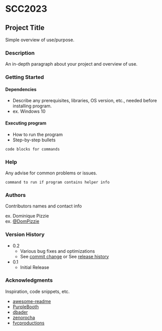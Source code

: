 # SCC2023
## Project Title

Simple overview of use/purpose.

### Description

An in-depth paragraph about your project and overview of use.

### Getting Started

#### Dependencies

* Describe any prerequisites, libraries, OS version, etc., needed before installing program.
* ex. Windows 10

#### Executing program

* How to run the program
* Step-by-step bullets
```
code blocks for commands
```

### Help

Any advise for common problems or issues.
```
command to run if program contains helper info
```

### Authors

Contributors names and contact info

ex. Dominique Pizzie  
ex. [@DomPizzie](https://twitter.com/dompizzie)

### Version History

* 0.2
    * Various bug fixes and optimizations
    * See [commit change]() or See [release history]()
* 0.1
    * Initial Release


### Acknowledgments

Inspiration, code snippets, etc.
* [awesome-readme](https://github.com/matiassingers/awesome-readme)
* [PurpleBooth](https://gist.github.com/PurpleBooth/109311bb0361f32d87a2)
* [dbader](https://github.com/dbader/readme-template)
* [zenorocha](https://gist.github.com/zenorocha/4526327)
* [fvcproductions](https://gist.github.com/fvcproductions/1bfc2d4aecb01a834b46)
